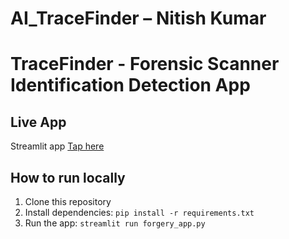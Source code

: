 # AI_TraceFinder – Nitish Kumar
# TraceFinder - Forensic Scanner Identification  Detection App

## Live App
 Streamlit app [Tap here](https://aitracefinder-nitishkumar-main.streamlit.app)

## How to run locally
1. Clone this repository
2. Install dependencies: `pip install -r requirements.txt`
3. Run the app: `streamlit run forgery_app.py`

